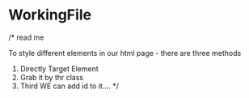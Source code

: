 # WorkingFile

/* 
 read me

To style different elements in our html page - there are three methods

 1. Directly Target Element 
 2. Grab it by thr class
 3. Third WE can add id to it.... */ 

 

 <!-- Link rel(relationship) -->


